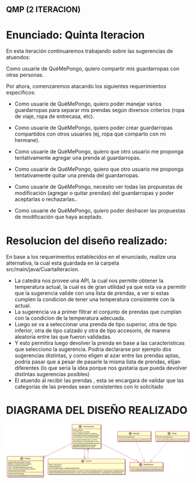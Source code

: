 ## QMP (2 ITERACION)

# Enunciado: Quinta Iteracion

En esta iteración continuaremos trabajando sobre las sugerencias de atuendos:

Como usuarie de QuéMePongo, quiero compartir mis guardarropas con otras personas.


Por ahora, comenzaremos atacando los siguientes requerimientos específicos:

- Como usuarie de QuéMePongo, quiero poder manejar varios guardarropas para separar mis prendas según diversos criterios (ropa de viaje, ropa de entrecasa, etc). 

- Como usuarie de QuéMePongo, quiero poder crear guardarropas compartidos con otros usuaries (ej, ropa que comparto con mi hermane). 

- Como usuarie de QuéMePongo, quiero que otro usuario me proponga tentativamente agregar una prenda al guardarropas.

- Como usuarie de QuéMePongo, quiero que otro usuario me proponga tentativamente quitar una prenda del guardarropas.

- Como usuarie de QuéMePongo, necesito ver todas las propuestas de modificación (agregar o quitar prendas) del guardarropas y poder aceptarlas o rechazarlas..

- Como usuarie de QuéMePongo, quiero poder deshacer las propuestas de modificación que haya aceptado.



# Resolucion del diseño realizado:
En base a los requerimentos establecidos en el enunciado, realize una alternativa, la cual esta guardada en la carpeta src/main/java/CuartaIteracion.
- La catedra nos provee una API, la cual nos permite obtener la temperatura actual, la cual es de gran utilidad ya que esta va a permitir que la sugerencia valide con una lista de prendas, a ver si estas cumplen la condicion de tener una temperatura consistente con la actual.
- La sugerencia va a primer filtrar el conjunto de prendas que cumplan con la condicion de la temperatura adecuada. 
- Luego se va a seleccionar una prenda de tipo superior, otra de tipo inferior, otra de tipo calzado y otra de tipo accesorio, de manera aleatoria entre las que fueron validadas.
- Y esto permitira luego devolver la prenda en base a las caracteristicas que selecciono la sugerencia. Podria declararse por ejemplo dos sugerencias distintas, y como eligen al azar entre las prendas aptas, podria pasar que a pesar de pasarle la misma lista de prendas, elijan diferentes (lo que seria la idea porque nos gustaria que pueda devolver distintas sugerencias posibles)
- El atuendo al recibir las prendas , esta se encargara de validar que las categorias de las prendas sean consistentes con lo solicitado


# DIAGRAMA DEL DISEÑO REALIZADO

![Im](src/main/java/QuintaIteracion/DiagramaDeClasesQuintaIteracion.png)
